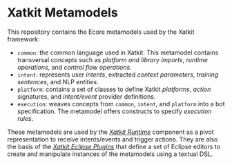 Xatkit Metamodels
=====

This repository contains the Ecore metamodels used by the Xatkit framework:
- `common`: the common language used in Xatkit. This metamodel contains transversal concepts such as *platform and library imports*, *runtime operations*, and *control flow operations*.
- `intent`: represents user *intents*, extracted *context parameters*, *training sentences*, and NLP *entities*.
- `platform`: contains a set of classes to define Xatkit *platforms*, *action* signatures, and *intent/event* provider definitions.
- `execution`: weaves concepts from `common`, `intent`, and `platform` into a bot specification. The metamodel offers constructs to specify *execution rules*.

These metamodels are used by the [*Xatkit Runtime*](https://github.com/xatkit-bot-platform/xatkit-runtime) component as a pivot representation to receive intents/events and trigger actions. They are also the basis of the [*Xatkit Eclipse Plugins*](https://github.com/xatkit-bot-platform/xatkit-eclipse) that define a set of Eclipse editors to create and manipulate instances of the metamodels using a textual DSL.
